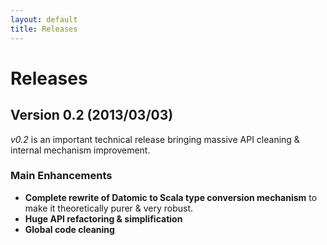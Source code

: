 ```yaml
---
layout: default
title: Releases
---
```


# <a name="releases">Releases</a>

## <a name="release-0.2">Version 0.2 (2013/03/03)</a>

_v0.2_ is an important technical release bringing massive API cleaning & internal mechanism improvement.

### Main Enhancements

- **Complete rewrite of Datomic to Scala type conversion mechanism** to make it theoretically purer & very robust.
- **Huge API refactoring & simplification**
- **Global code cleaning**


